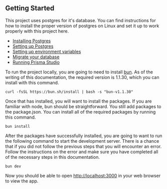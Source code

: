 ## Getting Started

This project uses postgres for it's database. You can find instructions for how to install the proper version of postgres on Linux and set it up to work properly with this project here.

- [Installing Postgres](documentation/install-postgres.md)
- [Setting up Postgres](documentation/setup-postgres.md)
- [Setting up environment variables](documentation/environment-variables.md)
- [Migrate your database](documentation/migrate.md)
- [Running Prisma Studio]()

To run the project locally, you are going to need to install [bun](https://bun.sh/docs/installation). As of the writing of this documentation, the required version is 1.1.30, which you can install with this command.

```
curl -fsSL https://bun.sh/install | bash -s "bun-v1.1.30"
```

Once that has installed, you will want to install the packages. If you are familiar with node, bun should be straightforward. You still add packages to the package.json. You can install all of the required packages by running this command.

```
bun install
```

After the packages have successfully installed, you are going to want to run the following command to start the development server. There is a chance that if you did not follow the previous steps that you will encounter an error. Follow the instructions on the error and make sure you have completed all of the necessary steps in this documentation.

```
bun dev
```

Now you should be able to open [http://localhost:3000](http://localhost:3000) in your web browser to view the app.
